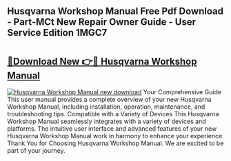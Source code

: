 ## Husqvarna Workshop Manual Free Pdf Download - Part-MCt New Repair Owner Guide - User Service Edition 1MGC7

# <h2><a href="http://bc12791.oget.top/?id=Husqvarna+Workshop+Manual">🔗Download New 👉🔴 Husqvarna Workshop Manual</a></h2>

[![Husqvarna Workshop Manual new download](https://i.imgur.com/5g1atiW.png)](http://bc12791.oget.top/?id=Husqvarna+Workshop+Manual)
Your Comprehensive Guide This user manual provides a complete overview of your new Husqvarna Workshop Manual, including installation, operation, maintenance, and troubleshooting tips. Compatible with a Variety of Devices This Husqvarna Workshop Manual seamlessly integrates with a variety of devices and platforms. The intuitive user interface and advanced features of your new Husqvarna Workshop Manual work in harmony to enhance your experience. Thank You for Choosing Husqvarna Workshop Manual. We are excited to be part of your journey.
